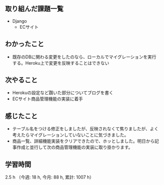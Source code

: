 ## 取り組んだ課題一覧
- Django
    - ECサイト    

## わかったこと
- 既存のDBに関わる変更をしたのなら、ローカルでマイグレーションを実行する。Heroku上で変更を反映することはできない    

## 次やること
- Herokuの設定など躓いた部分についてブログを書く
- ECサイト商品管理機能の実装に着手

## 感じたこと
- テーブル名をつける修正をしましたが、反映されなくて焦りましたが、よく考えたらマイグレーションしていないことに気づきました。
- 商品一覧、詳細機能実装をクリアできたので、ホッとしました。明日から記事作成と並行して次の商品管理機能の実装に取り掛かります。          
    
## 学習時間
2.5 h （今週: 18 h, 今月: 88 h, 累計: 1007 h）